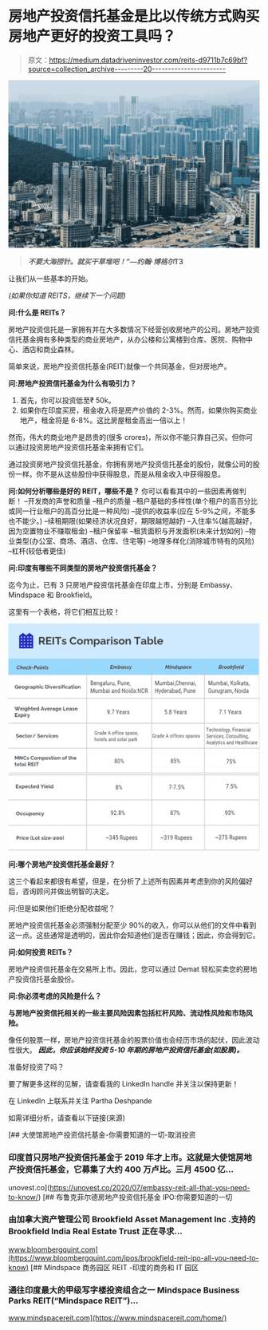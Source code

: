 # 房地产投资信托基金是比以传统方式购买房地产更好的投资工具吗？

> 原文：<https://medium.datadriveninvestor.com/reits-d9711b7c69bf?source=collection_archive---------20----------------------->

![](img/e134b9290e0c2693f407ae3be3a974d0.png)

> ***不要大海捞针。就买干草堆吧！”—约翰·博格尔*T3**

让我们从一些基本的开始。

*(如果你知道 REITS，继续下一个问题)*

**问:什么是 REITs？**

房地产投资信托是一家拥有并在大多数情况下经营创收房地产的公司。房地产投资信托基金拥有多种类型的商业房地产，从办公楼和公寓楼到仓库、医院、购物中心、酒店和商业森林。

简单来说，房地产投资信托基金(REIT)就像一个共同基金，但对房地产。

**问:房地产投资信托基金为什么有吸引力？**

1.  首先，你可以投资低至₹ 50k。
2.  如果你在印度买房，租金收入将是房产价值的 2-3%。然而，如果你购买商业地产，租金将是 6-8%。这比房屋租金高出一倍以上！

然而，伟大的商业地产是昂贵的(很多 crores)，所以你不能只靠自己买。但你可以通过投资房地产投资信托基金来拥有它们。

通过投资房地产投资信托基金，你拥有房地产投资信托基金的股份，就像公司的股份一样。你不是从这些股份中获得股息，而是从租金收入中获得股息。

**问:如何分析哪些是好的 REIT，哪些不是？** 你可以看看其中的一些因素再做判断！
–开发商的声誉和质量
–租户的质量
–租户基础的多样性(单个租户的高百分比或同一行业租户的高百分比是一种风险)
–提供的收益率(应在 5-9%之间，不能多也不能少。)
–续租期限(如果经济状况良好，期限越短越好)
–入住率%(越高越好，因为空置物业不赚取租金)
–租户保留率
–租赁面积与开发面积(未来计划如何)
–物业类型(办公室、商场、酒店、仓库、住宅等)
–地理多样化(消除城市特有的风险)
–杠杆(较低者更佳)

**问:印度有哪些不同类型的房地产投资信托基金？**

迄今为止，已有 3 只房地产投资信托基金在印度上市，分别是 Embassy、Mindspace 和 Brookfield。

这里有一个表格，将它们相互比较！

![](img/5f12e4eb15c8d4d4f3022837f41f61da.png)![](img/c396d238aea528256e8555affdfc4e2b.png)

**问:哪个房地产投资信托基金最好？**

这三个看起来都很有希望，但是，在分析了上述所有因素并考虑到你的风险偏好后，咨询顾问并做出明智的决定。

问:但是如果他们拒绝分配收益呢？

房地产投资信托基金必须强制分配至少 90%的收入，你可以从他们的文件中看到这一点。这些通常是透明的，因此你会知道他们是否在赚钱；因此，你会得到它。

**问:如何投资 REITs？**

房地产投资信托基金在交易所上市。因此，您可以通过 Demat 轻松买卖您的房地产投资信托基金股份。

**问:你必须考虑的风险是什么？**

**与房地产投资信托相关的一些主要风险因素包括杠杆风险、流动性风险和市场风险。**

像任何股票一样，房地产投资信托基金的股票价值也会经历市场的起伏，因此波动性很大。 ***因此，你应该始终投资 5-10 年期的房地产投资信托基金(如股票)。***

准备好投资了吗？

要了解更多这样的见解，请查看我的 LinkedIn handle 并关注以保持更新！

在 LinkedIn 上联系并关注 Partha Deshpande

如需详细分析，请查看以下链接(来源)

[](https://unovest.co/2020/07/embassy-reit-all-that-you-need-to-know/) [## 大使馆房地产投资信托基金-你需要知道的一切-取消投资

### 印度首只房地产投资信托基金于 2019 年才上市。这就是大使馆房地产投资信托基金，它募集了大约 400 万卢比。三月 4500 亿…

unovest.co](https://unovest.co/2020/07/embassy-reit-all-that-you-need-to-know/) [](https://www.bloombergquint.com/ipos/brookfield-reit-ipo-all-you-need-to-know) [## 布鲁克菲尔德房地产投资信托基金 IPO:你需要知道的一切

### 由加拿大资产管理公司 Brookfield Asset Management Inc .支持的 Brookfield India Real Estate Trust 正在寻求…

www.bloombergquint.com](https://www.bloombergquint.com/ipos/brookfield-reit-ipo-all-you-need-to-know) [](https://www.mindspacereit.com/home/) [## Mindspace 商务园区 REIT -印度的商务和 IT 园区

### 通往印度最大的甲级写字楼投资组合之一 Mindspace Business Parks REIT(“Mindspace REIT”)…

www.mindspacereit.com](https://www.mindspacereit.com/home/)